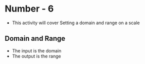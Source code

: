 # Number - 6

- This activity will cover Setting a domain and range on a scale

## Domain and Range

- The input is the domain
- The output is the range